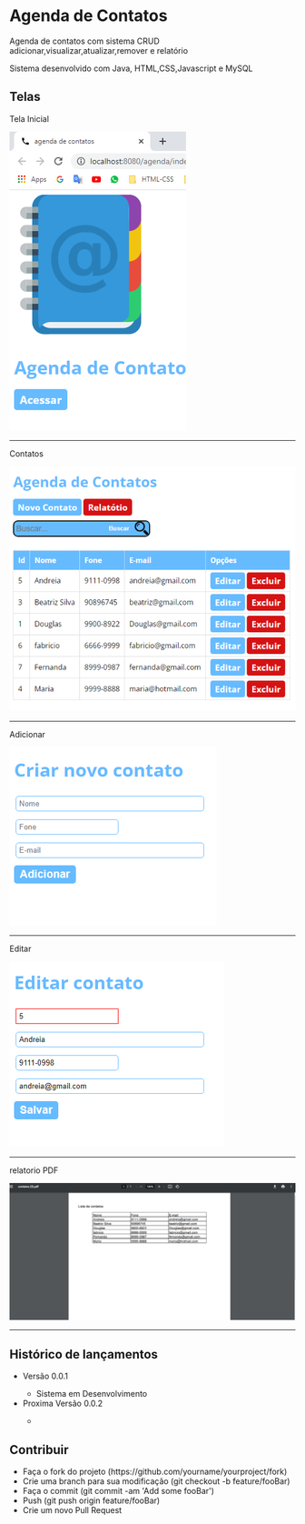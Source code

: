 <h1 alinn="center">Agenda de Contatos</h1>

<p>Agenda de contatos com sistema CRUD adicionar,visualizar,atualizar,remover e relatório <p>

<p>Sistema desenvolvido com Java, HTML,CSS,Javascript e MySQL<p>

<h2>Telas</h2>

<p>Tela Inicial</p>
<img src="agenda/imagens/tela-principal.PNG"/>
<hr>
<p>Contatos</p>
<img src="agenda/imagens/tela-contatos.PNG"/>
<hr>
<p>Adicionar</p>
<img src="agenda/imagens/tela-novo-contato.PNG"/>
<hr>
<p>Editar</p>
<img src="agenda/imagens/tela-editar-contato.PNG"/>
<hr>
<p>relatorio PDF</p>
<img src="agenda/imagens/relatorio.PNG"/>
<hr>
<h2>Histórico de lançamentos</h2>
<ul>
  <li>Versão 0.0.1</li>
  <ul>
    <li>Sistema em Desenvolvimento</li>
  </ul>
  <li>Proxima Versão 0.0.2</li>
  <ul>
    <li></li>
  </ul>
</ul>

<h2>Contribuir</h2>
<ul>
  <li>Faça o fork do projeto (https://github.com/yourname/yourproject/fork)</li>
  <li>Crie uma branch para sua modificação (git checkout -b feature/fooBar)</li>
  <li>Faça o commit (git commit -am 'Add some fooBar')</li>
  <li>Push (git push origin feature/fooBar)</li>
  <li>Crie um novo Pull Request</li>
</ul>
